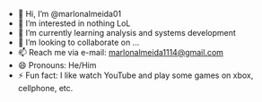- 👋 Hi, I’m @marlonalmeida01
- 👀 I’m interested in nothing LoL
- 🌱 I’m currently learning 
analysis and systems development
- 💞️ I’m looking to collaborate on ...
- 📫 Reach me via e-mail: marlonalmeida1114@gmail.com  
- 😄 Pronouns: He/Him  
- ⚡ Fun fact: I like watch YouTube and play some games on xbox, cellphone, etc.
